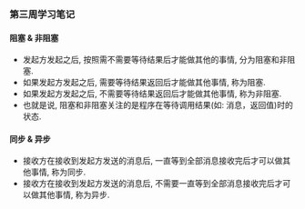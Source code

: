 ### 第三周学习笔记
#### 阻塞 & 非阻塞
- 发起方发起之后, 按照需不需要等待结果后才能做其他的事情, 分为阻塞和非阻塞.
- 如果发起方发起之后, 需要等待结果返回后才能做其他事情, 称为阻塞.
- 如果发起方发起之后, 不需要等待结果返回后才能做其他事情, 称为非阻塞.
- 也就是说, 阻塞和非阻塞关注的是程序在等待调用结果(如: 消息，返回值)时的状态.
#### 同步 & 异步
- 接收方在接收到发起方发送的消息后, 一直等到全部消息接收完后才可以做其他事情, 称为同步.
- 接收方在接收到发起方发送的消息后, 不需要一直等到全部消息接收完后才可以做其他事情, 称为异步.
